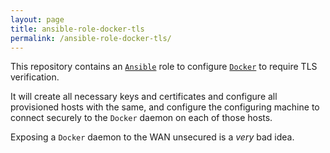 ```yaml
---
layout: page
title: ansible-role-docker-tls
permalink: /ansible-role-docker-tls/
---
```


This repository contains an [`Ansible`][ansible] role to configure
[`Docker`][docker] to require TLS verification.

It will create all necessary keys and certificates and configure all
provisioned hosts with the same, and configure the configuring machine
to connect securely to the `Docker` daemon on each of those hosts.

Exposing a `Docker` daemon to the WAN unsecured is a *very* bad idea.


[docker]: https://www.docker.com/

[ansible]: https://www.ansible.com/

